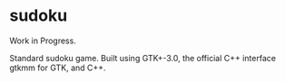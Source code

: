# sudoku

Work in Progress.

Standard sudoku game. Built using GTK+-3.0, the official C++ interface gtkmm for GTK, and C++.
